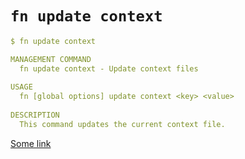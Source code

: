 # `fn update context`

```yaml
$ fn update context

MANAGEMENT COMMAND
  fn update context - Update context files
    
USAGE
  fn [global options] update context <key> <value> 
    
DESCRIPTION
  This command updates the current context file.
```

[Some link](#)

